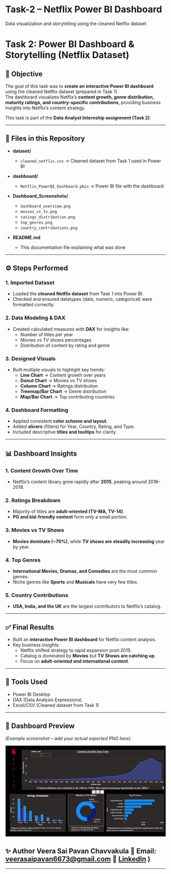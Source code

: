 # Task-2 – Netflix Power BI Dashboard  
Data visualization and storytelling using the cleaned Netflix dataset  

# Task 2: Power BI Dashboard & Storytelling (Netflix Dataset)  

## 🎯 Objective  
The goal of this task was to **create an interactive Power BI dashboard** using the cleaned Netflix dataset (prepared in Task 1).  
The dashboard visualizes Netflix’s **content growth, genre distribution, maturity ratings, and country-specific contributions**, providing business insights into Netflix’s content strategy.  

This task is part of the **Data Analyst Internship assignment (Task 2)**.  

---

## 📂 Files in this Repository  
- **dataset/**  
  - `cleaned_netflix.csv` → Cleaned dataset from Task 1 used in Power BI  

- **dashboard/**  
  - `Netflix_PowerBI_Dashboard.pbix` → Power BI file with the dashboard  

- **Dashboard_Screenshots/**  
  - `dashboard_overview.png`  
  - `movies_vs_tv.png`  
  - `ratings_distribution.png`  
  - `top_genres.png`  
  - `country_contributions.png`  

- **README.md**  
  - This documentation file explaining what was done  

---

## ⚙️ Steps Performed  

### 1. Imported Dataset  
- Loaded the **cleaned Netflix dataset** from Task 1 into Power BI.  
- Checked and ensured datatypes (date, numeric, categorical) were formatted correctly.  

### 2. Data Modeling & DAX  
- Created calculated measures with **DAX** for insights like:  
  - Number of titles per year  
  - Movies vs TV shows percentages  
  - Distribution of content by rating and genre  

### 3. Designed Visuals  
- Built multiple visuals to highlight key trends:  
  - **Line Chart** → Content growth over years  
  - **Donut Chart** → Movies vs TV shows  
  - **Column Chart** → Ratings distribution  
  - **Treemap/Bar Chart** → Genre distribution  
  - **Map/Bar Chart** → Top contributing countries  

### 4. Dashboard Formatting  
- Applied consistent **color scheme and layout**.  
- Added **slicers** (filters) for Year, Country, Rating, and Type.  
- Included descriptive **titles and tooltips** for clarity.  

---

## 📊 Dashboard Insights  

### 1. Content Growth Over Time  
- Netflix’s content library grew rapidly after **2015**, peaking around 2018–2019.  

### 2. Ratings Breakdown  
- Majority of titles are **adult-oriented (TV-MA, TV-14)**.  
- **PG and kid-friendly content** form only a small portion.  

### 3. Movies vs TV Shows  
- **Movies dominate (~70%)**, while **TV shows are steadily increasing** year by year.  

### 4. Top Genres  
- **International Movies, Dramas, and Comedies** are the most common genres.  
- Niche genres like **Sports** and **Musicals** have very few titles.  

### 5. Country Contributions  
- **USA, India, and the UK** are the largest contributors to Netflix’s catalog.  

---

## ✅ Final Results  
- Built an **interactive Power BI dashboard** for Netflix content analysis.  
- Key business insights:  
  - Netflix shifted strategy to rapid expansion post-2015.  
  - Catalog is dominated by **Movies** but **TV Shows are catching up**.  
  - Focus on **adult-oriented and international content**.  

---

## 🚀 Tools Used  
- Power BI Desktop  
- DAX (Data Analysis Expressions)  
- Excel/CSV (Cleaned dataset from Task 1)  

---

## 📸 Dashboard Preview  

*(Example screenshot – add your actual exported PNG here)*  

![Netflix Dashboard](Screenshot.png)  
## ✨ Author **Veera Sai Pavan Chavvakula** 📧 Email: veerasaipavan6673@gmail.com 🔗 [LinkedIn](https://www.linkedin.com/in/veera-sai-pavan-chavvakula-6260a72bb) )

---

